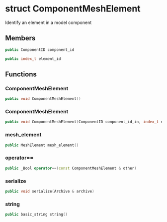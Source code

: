 # struct ComponentMeshElement


 Identify an element in a model component



## Members

```cpp
public ComponentID component_id
```

```cpp
public index_t element_id
```



## Functions

### ComponentMeshElement

```cpp
public void ComponentMeshElement()
```


### ComponentMeshElement

```cpp
public void ComponentMeshElement(ComponentID component_id_in, index_t element_id_in)
```


### mesh_element

```cpp
public MeshElement mesh_element()
```


### operator==

```cpp
public _Bool operator==(const ComponentMeshElement & other)
```


### serialize

```cpp
public void serialize(Archive & archive)
```


### string

```cpp
public basic_string string()
```




